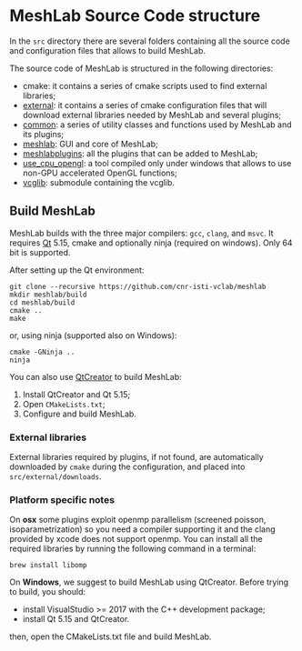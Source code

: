 # MeshLab Source Code structure

In the `src` directory there are several folders containing all the source code and configuration files that allows to build MeshLab.

The source code of MeshLab is structured in the following directories:

 * cmake: it contains a series of cmake scripts used to find external libraries;
 * [external](https://github.com/cnr-isti-vclab/meshlab/tree/master/src/external): it contains a series of cmake configuration files that will download external libraries needed by MeshLab and several plugins;
 * [common](https://github.com/cnr-isti-vclab/meshlab/tree/master/src/common): a series of utility classes and functions used by MeshLab and its plugins;
 * [meshlab](https://github.com/cnr-isti-vclab/meshlab/tree/master/src/meshlab): GUI and core of MeshLab;
 * [meshlabplugins](https://github.com/cnr-isti-vclab/meshlab/tree/master/src/meshlabplugins): all the plugins that can be added to MeshLab;
 * [use_cpu_opengl](https://github.com/cnr-isti-vclab/meshlab/tree/master/src/use_cpu_opengl): a tool compiled only under windows that allows to use non-GPU accelerated OpenGL functions;
 * [vcglib](https://github.com/cnr-isti-vclab/meshlab/tree/master/src/vcglib): submodule containing the vcglib.

## Build MeshLab

MeshLab builds with the three major compilers: `gcc`, `clang`, and `msvc`. It requires [Qt](https://www.qt.io/) 5.15, cmake and optionally ninja (required on windows). Only 64 bit is supported.

After setting up the Qt environment:

``` 
git clone --recursive https://github.com/cnr-isti-vclab/meshlab
mkdir meshlab/build
cd meshlab/build
cmake ..
make
```

or, using ninja (supported also on Windows):

```
cmake -GNinja ..
ninja
```

You can also use [QtCreator](https://www.qt.io/product) to build MeshLab:

1. Install QtCreator and Qt 5.15;
2. Open `CMakeLists.txt`;
4. Configure and build MeshLab.

### External libraries

External libraries required by plugins, if not found, are automatically downloaded by `cmake` during the configuration, and placed into `src/external/downloads`.

### Platform specific notes
On __osx__ some plugins exploit openmp parallelism (screened poisson, isoparametrization) so you need a compiler supporting it and the clang provided by xcode does not support openmp. You can install all the required libraries by running the following command in a terminal:

```
brew install libomp
```

On __Windows__, we suggest to build MeshLab using QtCreator. Before trying to build, you should:

 * install VisualStudio >= 2017 with the C++ development package;
 * install Qt 5.15 and QtCreator.

then, open the CMakeLists.txt file and build MeshLab.
